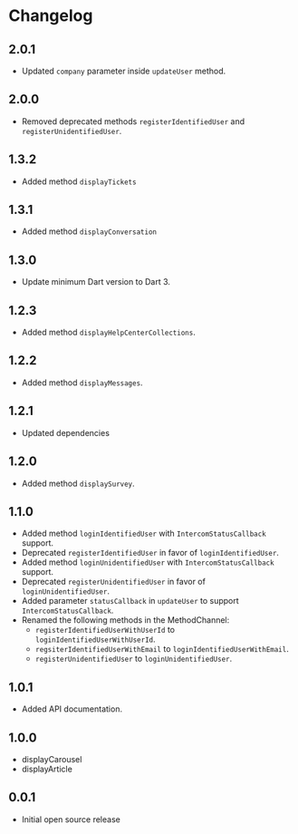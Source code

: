# Changelog

## 2.0.1

- Updated `company` parameter inside `updateUser` method.

## 2.0.0

* Removed deprecated methods `registerIdentifiedUser` and `registerUnidentifiedUser`.

## 1.3.2

* Added method `displayTickets`

## 1.3.1

* Added method `displayConversation`

## 1.3.0

* Update minimum Dart version to Dart 3.

## 1.2.3

* Added method `displayHelpCenterCollections`.

## 1.2.2

* Added method `displayMessages`.

## 1.2.1

* Updated dependencies

## 1.2.0

* Added method `displaySurvey`.

## 1.1.0

* Added method `loginIdentifiedUser` with `IntercomStatusCallback` support.
* Deprecated `registerIdentifiedUser` in favor of `loginIdentifiedUser`.
* Added method `loginUnidentifiedUser` with `IntercomStatusCallback` support.
* Deprecated `registerUnidentifiedUser` in favor of `loginUnidentifiedUser`.
* Added parameter `statusCallback` in `updateUser` to support `IntercomStatusCallback`.
* Renamed the following methods in the MethodChannel:
  * `registerIdentifiedUserWithUserId` to `loginIdentifiedUserWithUserId`.
  * `regsiterIdentifiedUserWithEmail` to `loginIdentifiedUserWithEmail`.
  * `registerUnidentifiedUser` to `loginUnidentifiedUser`.

## 1.0.1

* Added API documentation.

## 1.0.0

* displayCarousel
* displayArticle

## 0.0.1

* Initial open source release
